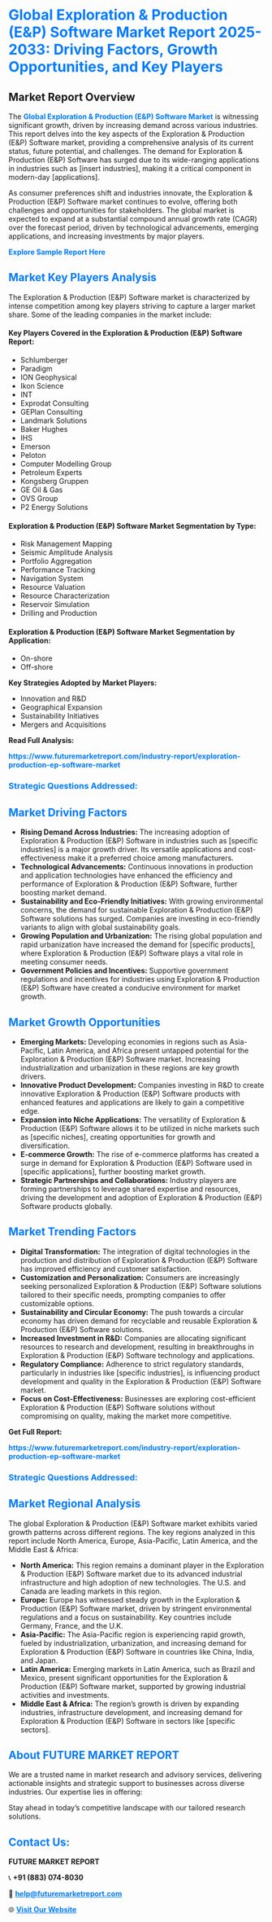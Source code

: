 <h1 style="color: #007BFF;">Global Exploration & Production (E&P) Software Market Report 2025-2033: Driving Factors, Growth Opportunities, and Key Players</h1>

<section id="overview">
<h2>Market Report Overview</h2>
<p>The <a href="https://www.futuremarketreport.com/industry-report/exploration-production-ep-software-market" style="color: #007BFF; text-decoration: none;"><strong>Global Exploration & Production (E&P) Software Market</strong></a> is witnessing significant growth, driven by increasing demand across various industries. This report delves into the key aspects of the Exploration & Production (E&P) Software market, providing a comprehensive analysis of its current status, future potential, and challenges. The demand for Exploration & Production (E&P) Software has surged due to its wide-ranging applications in industries such as [insert industries], making it a critical component in modern-day [applications].</p>
<p>As consumer preferences shift and industries innovate, the Exploration & Production (E&P) Software market continues to evolve, offering both challenges and opportunities for stakeholders. The global market is expected to expand at a substantial compound annual growth rate (CAGR) over the forecast period, driven by technological advancements, emerging applications, and increasing investments by major players.</p>
</section>

<section id="overview">
<p><a href="https://www.futuremarketreport.com/request-sample/reportId=99269" style="color: #007BFF; text-decoration: none;"><strong>Explore Sample Report Here</strong></a></p>
</section>

<section id="key-players">
<h2 style="color: #007BFF;">Market Key Players Analysis</h2>
<p>The Exploration & Production (E&P) Software market is characterized by intense competition among key players striving to capture a larger market share. Some of the leading companies in the market include:</p>
<h4>Key Players Covered in the Exploration & Production (E&P) Software Report:</h4>
<ul><li>Schlumberger</li><li>Paradigm</li><li>ION Geophysical</li><li>Ikon Science</li><li>INT</li><li>Exprodat Consulting</li><li>GEPlan Consulting</li><li>Landmark Solutions</li><li>Baker Hughes</li><li>IHS</li><li>Emerson</li><li>Peloton</li><li>Computer Modelling Group</li><li>Petroleum Experts</li><li>Kongsberg Gruppen</li><li>GE Oil &amp; Gas</li><li>OVS Group</li><li>P2 Energy Solutions</li></ul>
<h4>Exploration & Production (E&P) Software Market Segmentation by Type:</h4>
<ul><li>Risk Management Mapping</li><li>Seismic Amplitude Analysis</li><li>Portfolio Aggregation</li><li>Performance Tracking</li><li>Navigation System</li><li>Resource Valuation</li><li>Resource Characterization</li><li>Reservoir Simulation</li><li>Drilling and Production</li></ul>

<h4>Exploration & Production (E&P) Software Market Segmentation by Application:</h4>
<ul><li>On-shore</li><li>Off-shore</li></ul>
<p><strong>Key Strategies Adopted by Market Players:</strong></p>
<ul>
<li>Innovation and R&D</li>
<li>Geographical Expansion</li>
<li>Sustainability Initiatives</li>
<li>Mergers and Acquisitions</li>
</ul>
</section>

<section>
<p><strong>Read Full Analysis: </strong></p><a href="https://www.futuremarketreport.com/industry-report/exploration-production-ep-software-market" style="color: #007BFF; text-decoration: none;"><strong>https://www.futuremarketreport.com/industry-report/exploration-production-ep-software-market</strong></a>
<h3 style="color: #007BFF;">Strategic Questions Addressed:</h3>
</section>

<section id="driving-factors">
<h2 style="color: #007BFF;">Market Driving Factors</h2>
<ul>
<li><strong>Rising Demand Across Industries:</strong> The increasing adoption of Exploration & Production (E&P) Software in industries such as [specific industries] is a major growth driver. Its versatile applications and cost-effectiveness make it a preferred choice among manufacturers.</li>
<li><strong>Technological Advancements:</strong> Continuous innovations in production and application technologies have enhanced the efficiency and performance of Exploration & Production (E&P) Software, further boosting market demand.</li>
<li><strong>Sustainability and Eco-Friendly Initiatives:</strong> With growing environmental concerns, the demand for sustainable Exploration & Production (E&P) Software solutions has surged. Companies are investing in eco-friendly variants to align with global sustainability goals.</li>
<li><strong>Growing Population and Urbanization:</strong> The rising global population and rapid urbanization have increased the demand for [specific products], where Exploration & Production (E&P) Software plays a vital role in meeting consumer needs.</li>
<li><strong>Government Policies and Incentives:</strong> Supportive government regulations and incentives for industries using Exploration & Production (E&P) Software have created a conducive environment for market growth.</li>
</ul>
</section>

<section id="growth-opportunities">
<h2 style="color: #007BFF;">Market Growth Opportunities</h2>
<ul>
<li><strong>Emerging Markets:</strong> Developing economies in regions such as Asia-Pacific, Latin America, and Africa present untapped potential for the Exploration & Production (E&P) Software market. Increasing industrialization and urbanization in these regions are key growth drivers.</li>
<li><strong>Innovative Product Development:</strong> Companies investing in R&D to create innovative Exploration & Production (E&P) Software products with enhanced features and applications are likely to gain a competitive edge.</li>
<li><strong>Expansion into Niche Applications:</strong> The versatility of Exploration & Production (E&P) Software allows it to be utilized in niche markets such as [specific niches], creating opportunities for growth and diversification.</li>
<li><strong>E-commerce Growth:</strong> The rise of e-commerce platforms has created a surge in demand for Exploration & Production (E&P) Software used in [specific applications], further boosting market growth.</li>
<li><strong>Strategic Partnerships and Collaborations:</strong> Industry players are forming partnerships to leverage shared expertise and resources, driving the development and adoption of Exploration & Production (E&P) Software products globally.</li>
</ul>
</section>

<section id="trending-factors">
<h2 style="color: #007BFF;">Market Trending Factors</h2>
<ul>
<li><strong>Digital Transformation:</strong> The integration of digital technologies in the production and distribution of Exploration & Production (E&P) Software has improved efficiency and customer satisfaction.</li>
<li><strong>Customization and Personalization:</strong> Consumers are increasingly seeking personalized Exploration & Production (E&P) Software solutions tailored to their specific needs, prompting companies to offer customizable options.</li>
<li><strong>Sustainability and Circular Economy:</strong> The push towards a circular economy has driven demand for recyclable and reusable Exploration & Production (E&P) Software solutions.</li>
<li><strong>Increased Investment in R&D:</strong> Companies are allocating significant resources to research and development, resulting in breakthroughs in Exploration & Production (E&P) Software technology and applications.</li>
<li><strong>Regulatory Compliance:</strong> Adherence to strict regulatory standards, particularly in industries like [specific industries], is influencing product development and quality in the Exploration & Production (E&P) Software market.</li>
<li><strong>Focus on Cost-Effectiveness:</strong> Businesses are exploring cost-efficient Exploration & Production (E&P) Software solutions without compromising on quality, making the market more competitive.</li>
</ul>
</section>

<section>
<p><strong>Get Full Report: </strong></p><a href="https://www.futuremarketreport.com/industry-report/exploration-production-ep-software-market" style="color: #007BFF; text-decoration: none;"><strong>https://www.futuremarketreport.com/industry-report/exploration-production-ep-software-market</strong></a>
<h3 style="color: #007BFF;">Strategic Questions Addressed:</h3>
</section>


<section id="regional-analysis">
<h2 style="color: #007BFF;">Market Regional Analysis</h2>
<p>The global Exploration & Production (E&P) Software market exhibits varied growth patterns across different regions. The key regions analyzed in this report include North America, Europe, Asia-Pacific, Latin America, and the Middle East & Africa:</p>
<ul>
<li><strong>North America:</strong> This region remains a dominant player in the Exploration & Production (E&P) Software market due to its advanced industrial infrastructure and high adoption of new technologies. The U.S. and Canada are leading markets in this region.</li>
<li><strong>Europe:</strong> Europe has witnessed steady growth in the Exploration & Production (E&P) Software market, driven by stringent environmental regulations and a focus on sustainability. Key countries include Germany, France, and the U.K.</li>
<li><strong>Asia-Pacific:</strong> The Asia-Pacific region is experiencing rapid growth, fueled by industrialization, urbanization, and increasing demand for Exploration & Production (E&P) Software in countries like China, India, and Japan.</li>
<li><strong>Latin America:</strong> Emerging markets in Latin America, such as Brazil and Mexico, present significant opportunities for the Exploration & Production (E&P) Software market, supported by growing industrial activities and investments.</li>
<li><strong>Middle East & Africa:</strong> The region’s growth is driven by expanding industries, infrastructure development, and increasing demand for Exploration & Production (E&P) Software in sectors like [specific sectors].</li>
</ul>
</section>

<footer>
<h2 style="color: #007BFF;">About FUTURE MARKET REPORT</h2>
<p>We are a trusted name in market research and advisory services, delivering actionable insights and strategic support to businesses across diverse industries. Our expertise lies in offering:</p>

<p>Stay ahead in today’s competitive landscape with our tailored research solutions.</p>

<h2 style="color: #007BFF;">Contact Us:</h2>
<p><strong>FUTURE MARKET REPORT</strong></p>
<p>📞 <strong>+91 (883) 074-8030</strong></p>
<p>📧 <strong><a href="mailto:help@futuremarketreport.com" style="color: #007BFF;">help@futuremarketreport.com</a></strong></p>
<p>🌐 <strong><a href="https://www.futuremarketreport.com/" style="color: #007BFF;">Visit Our Website</a></strong></p>
</footer>